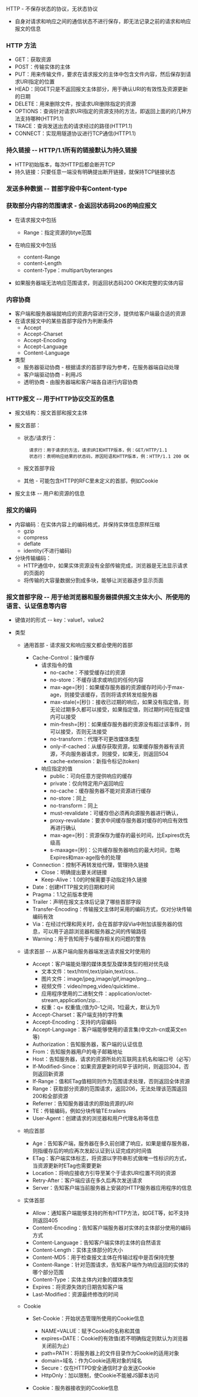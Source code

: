 HTTP - 不保存状态的协议，无状态协议

* 自身对请求和响应之间的通信状态不进行保存，即无法记录之前的请求和响应报文的信息

### HTTP 方法

* GET：获取资源
* POST：传输实体的主体
* PUT：用来传输文件，要求在请求报文的主体中包含文件内容，然后保存到请求URI指定的位置
* HEAD：同GET只是不返回报文主体部分，用于确认URI的有效性及资源更新的日期
* DELETE：用来删除文件，按请求URI删除指定的资源
* OPTIONS：查询针对请求URI指定的资源支持的方法，即返回上面的的几种方法支持哪种\(HTTP1.1\)
* TRACE：查询发送出去的请求经过的路径\(HTTP1.1\)
* CONNECT：实现用隧道协议进行TCP通信\(HTTP1.1\)

### 持久链接 -- HTTP/1.1所有的链接默认为持久链接

* HTTP初始版本，每次HTTP后都会断开TCP
* 持久链接：只要任意一端没有明确提出断开链接，就保持TCP链接状态

### 发送多种数据 -- 首部字段中有Content-type

### 获取部分内容的范围请求 - 会返回状态码206的响应报文

* 在请求报文中包括

  * Range：指定资源的btye范围

* 在响应报文中包括

  * content-Range
  * content-Length
  * content-Type：multipart/byteranges

* 如果服务器端无法响应范围请求，则返回状态码200 OK和完整的实体内容

### 内容协商

* 客户端和服务器端就响应的资源内容进行交涉，提供给客户端最合适的资源
* 在请求报文中的某些首部字段作为判断条件
  * Accept
  * Accept-Charset
  * Accept-Encoding
  * Accept-Language
  * Content-Language
* 类型
  * 服务器驱动协商 - 根据请求的首部字段为参考，在服务器端自动处理
  * 客户端驱动协商 - 利用JS
  * 透明协商 -  由服务器端和客户端各自进行内容协商

### HTTP报文 -- 用于HTTP协议交互的信息

* 报文结构：报文首部和报文主体
* 报文首部：

  * 状态/请求行：

    ```
      请求行：用于请求的方法，请求URI和HTTP版本，例：GET/HTTP/1.1
      状态行：表明响应结果的状态码，原因短语和HTTP版本，例：HTTP/1.1 200 OK
    ```

  * 报文首部字段

  * 其他 - 可能包含HTTP的RFC里未定义的首部，例如Cookie

* 报文主体 -- 用户和资源的信息

### 报文的编码

* 内容编码：在实体内容上的编码格式，并保持实体信息原样压缩
  * gzip
  * compress
  * deflate
  * identity\(不进行编码\)
* 分块传输编码：
  * HTTP通信中，如果实体资源没有全部传输完成，浏览器是无法显示请求的页面的
  * 将传输的大容量数据分割成多块，能够让浏览器逐步显示页面

### 报文首部字段 -- 用于给浏览器和服务器提供报文主体大小、所使用的语言、认证信息等内容

* 键值对的形式 -- key：value1，value2
* 类型

  * 通用首部 - 请求报文和响应报文都会使用的首部

    * Cache-Control：操作缓存
      * 请求指令的值
        * no-cache：不接受缓存过的资源
        * no-store：不缓存请求或响应的任何内容
        * max-age=\[秒\]：如果缓存服务器的资源缓存时间小于max-age，则接受该缓存，否则将请求转发给服务器
        * max-stale\(=\[秒\]\)：接收已过期的响应，如果没有指定值，则无论过期多久都可以接受，如果指定值，则过期时间在指定值内可以接受
        * min-fresh=\[秒\]：如果缓存服务器的资源没有超过该事件，则可以接受，否则无法接受
        * no-transform：代理不可更改媒体类型
        * only-if-cached：从缓存获取资源，如果缓存服务器有该资源，不向服务器请求，则接受，如果无，则返回504
        * cache-extension：新指令标记\(token\)
      * 响应指定的值
        * public：可向任意方提供响应的缓存
        * private：仅向特定用户返回响应
        * no-cache：缓存服务器不能对资源进行缓存
        * no-store：同上
        * no-transform：同上
        * must-revalidate：可缓存但必须再向源服务器进行确认，
        * proxy-revalidate：要求中间缓存服务器对缓存的响应有效性再进行确认
        * max-age=\[秒\]：资源保存为缓存的最长时间，比Expires优先级高
        * s-maxage=\[秒\]：公共缓存服务器响应的最大时间，忽略Expires和max-age指令的处理
    * Connection：控制不再转发给代理，管理持久链接
      * Close：明确提出要关闭链接
      * Keep-Alive：1.0的时候需要手动指定持久链接
    * Date：创建HTTP报文的日期和时间
    * Pragma：1.1之前版本使用
    * Trailer：声明在报文主体后记录了哪些首部字段
    * Transfer-Encoding：传输报文主体时采用的编码方式，仅对分块传输编码有效
    * Via：在经过代理和网关时，会在首部字段Via中附加该服务器的信息，可以用于追踪浏览器和服务器之间的传输路径
    * Warning：用于告知用于与缓存相关的问题的警告

  * 请求首部 -- 从客户端向服务器端发送请求报文时使用的

    * Accept：客户端能处理的媒体类型及媒体类型的相对优先级
      * 文本文件：text/html,text/plain,text/css...
      * 图片文件：image/jpeg,image/gif,image/png...
      * 视频文件：video/mpeg,video/quicktime..
      * 应用程序使用的二进制文件：application/octet-stream,application/zip...
      * 权重：q= 权重值;\(值为0-1之间，1位最大，默认为1\)
    * Accept-Charset：客户端支持的字符集
    * Accept-Encoding：支持的内容编码
    * Accept-Language：客户端能够使用的语言集\(中文zh-cn或英文en等\)
    * Authorization：告知服务器，客户端的认证信息
    * From：告知服务器用户的电子邮箱地址
    * Host：告知服务器，请求的资源所处的互联网主机名和端口号（必写）
    * If-Modified-Since：如果资源更新时间早于该时间，则返回304，否则返回新资源
    * If-Range：值和ETag值相同则作为范围请求处理，否则返回全体资源
    * Range：获取部分资源的范围请求，返回206，无法处理该范围返回200和全部资源
    * Referrer：告知服务器请求的原始资源的URI
    * TE：传输编码，例如分块传输TE:trailers
    * User-Agent：创建请求的浏览器和用户代理名称等信息

  * 响应首部

    * Age：告知客户端，服务器在多久前创建了响应，如果是缓存服务器，则指缓存后的响应再次发起认证到认证完成的时间值
    * ETag：客户端实体标志，将资源以字符串形式做唯一性标识的方式，当资源更新时ETag也需要更新
    * Location：将响应接收方引导至某个于请求URI位置不同的资源
    * Retry-After：客户端应该在多久后再次发送请求
    * Server：告知客户端当前服务器上安装的HTTP服务器应用程序的信息

  * 实体首部

    * Allow：通知客户端能够支持的所有HTTP方法，如GET等，如不支持则返回405
    * Content-Encoding：告知客户端服务器对实体的主体部分使用的编码方式
    * Content-Language：告知客户端实体的主体的自然语言
    * Content-Length：实体主体部分的大小
    * Content-MD5：用于检查报文主体在传输过程中是否保持完整
    * Content-Range：针对范围请求，告知客户端作为响应返回的实体的哪个部分范围
    * Content-Type：实体主体内对象的媒体类型
    * Expires：将资源失效的日期告知客户端
    * Last-Modified：资源最终修改的时间

  * Cookie

    * Set-Cookie：开始状态管理所使用的Cookie信息
      * NAME=VALUE：赋予Cookie的名称和其值
      * expires=DATE：Cookie的有效值\(若不明确指定则默认为浏览器关闭前为止\)
      * path=PATH：将服务器上的文件目录作为Cookie的适用对象
      * domain=域名：作为Cookie适用对象的域名
      * Secure：仅在HTTPD安全通信时才会发送Cookie
      * HttpOnly：加以限制，使Cookie不能被JS脚本访问
    * Cookie：服务器接收到的Cookie信息

      ### 



